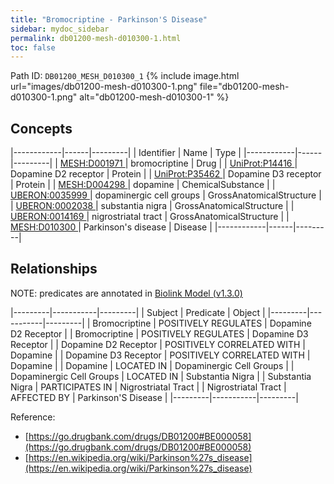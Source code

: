 ```yaml
---
title: "Bromocriptine - Parkinson'S Disease"
sidebar: mydoc_sidebar
permalink: db01200-mesh-d010300-1.html
toc: false 
---
```



Path ID: `DB01200_MESH_D010300_1`
{% include image.html url="images/db01200-mesh-d010300-1.png" file="db01200-mesh-d010300-1.png" alt="db01200-mesh-d010300-1" %}

## Concepts

|------------|------|---------|
| Identifier | Name | Type    |
|------------|------|---------|
| <a href="https://identifiers.org/MESH:D001971">MESH:D001971 </a> | bromocriptine | Drug |
| <a href="https://identifiers.org/UniProt:P14416">UniProt:P14416 </a> | Dopamine D2 receptor | Protein |
| <a href="https://identifiers.org/UniProt:P35462">UniProt:P35462 </a> | Dopamine D3 receptor | Protein |
| <a href="https://identifiers.org/MESH:D004298">MESH:D004298 </a> | dopamine | ChemicalSubstance |
| <a href="https://identifiers.org/UBERON:0035999">UBERON:0035999 </a> | dopaminergic cell groups | GrossAnatomicalStructure |
| <a href="https://identifiers.org/UBERON:0002038">UBERON:0002038 </a> | substantia nigra | GrossAnatomicalStructure |
| <a href="https://identifiers.org/UBERON:0014169">UBERON:0014169 </a> | nigrostriatal tract | GrossAnatomicalStructure |
| <a href="https://identifiers.org/MESH:D010300">MESH:D010300 </a> | Parkinson's disease | Disease |
|------------|------|---------|

## Relationships


NOTE: predicates are annotated in <a href="https://github.com/biolink/biolink-model/releases/tag/v1.3.0">Biolink Model (v1.3.0)</a>

|---------|-----------|---------|
| Subject | Predicate | Object  |
|---------|-----------|---------|
| Bromocriptine | POSITIVELY REGULATES | Dopamine D2 Receptor |
| Bromocriptine | POSITIVELY REGULATES | Dopamine D3 Receptor |
| Dopamine D2 Receptor | POSITIVELY CORRELATED WITH | Dopamine |
| Dopamine D3 Receptor | POSITIVELY CORRELATED WITH | Dopamine |
| Dopamine | LOCATED IN | Dopaminergic Cell Groups |
| Dopaminergic Cell Groups | LOCATED IN | Substantia Nigra |
| Substantia Nigra | PARTICIPATES IN | Nigrostriatal Tract |
| Nigrostriatal Tract | AFFECTED BY | Parkinson'S Disease |
|---------|-----------|---------|

Reference: 
  - [https://go.drugbank.com/drugs/DB01200#BE000058](https://go.drugbank.com/drugs/DB01200#BE000058)
  - [https://en.wikipedia.org/wiki/Parkinson%27s_disease](https://en.wikipedia.org/wiki/Parkinson%27s_disease)
